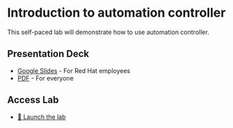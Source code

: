 # Introduction to automation controller


This self-paced lab will demonstrate how to use automation controller.


## Presentation Deck

- [Google Slides](https://docs.google.com/presentation/d/111dFh4S9GPRp0PT44d173TWB-Y2Lg248M0Cdj-USXA8/edit?usp=sharing) - For Red Hat employees
- [PDF](decks/labguide-controller.pdf) - For everyone

  
## Access Lab

- <a target="_new" href="https://play.instruqt.com/embed/redhat/tracks/controller-101?token=em_mUfT4xw1TXybXnBr">🚀 Launch the lab</a>

